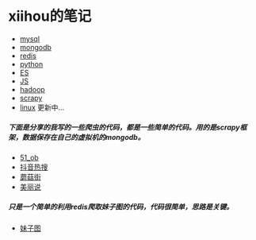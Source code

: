 # xiihou的笔记
* [mysql](mysql.md)
* [mongodb](mongodb.md)
* [redis](redis.md)
* [python](mysql.md)
* [ES](mysql.md)
* [JS](mysql.md)
* [hadoop](mysql.md)
* [scrapy](mysql.md)
* [linux](linux.md)
更新中...<br>
##### 下面是分享的我写的一些爬虫的代码，都是一些简单的代码。用的是scrapy框架，数据保存在自己的虚拟机的mongodb。
* [51_ob](https://github.com/xiihou/git-blog/tree/master/job_51)<br>
* [抖音热搜](https://github.com/xiihou/git-blog/tree/master/job_51)<br>
* [蘑菇街](https://github.com/xiihou/git-blog/tree/master/job_51)<br>
* [美丽说](https://github.com/xiihou/git-blog/tree/master/job_51)<br>
##### 只是一个简单的利用redis爬取妹子图的代码，代码很简单，思路是关键。<br>
* [妹子图](https://github.com/xiihou/git-blog/blob/master/meizitu.py)
